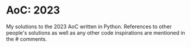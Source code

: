 # AoC: 2023
My solutions to the 2023 AoC written in Python.
References to other people's solutions as well as any
other code inspirations are mentioned in the # comments.
